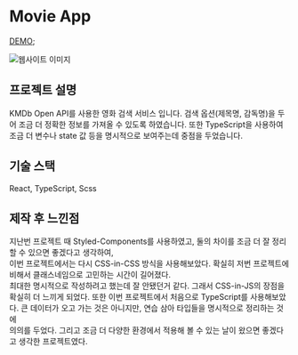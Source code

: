 # Movie App

[DEMO](https://eun9705.github.io/movie-app/);

![웹사이트 이미지](https://github.com/eun9705/movie-app/blob/main/thumbnail.png)

## 프로젝트 설명
KMDb Open API를 사용한 영화 검색 서비스 입니다.
검색 옵션(제목명, 감독명)을 두어 조금 더 정확한 정보를 가져올 수 있도록 하였습니다.
또한 TypeScript을 사용하여 조금 더 변수나 state 값 등을 명시적으로 보여주는데 중점을 두었습니다.

## 기술 스택
React, TypeScript, Scss

## 제작 후 느낀점
지난번 프로젝트 때 Styled-Components를 사용하였고, 둘의 차이를 조금 더 잘 정리할 수 있으면 좋겠다고 생각하여, <br />
이번 프로젝트에서는 다시 CSS-in-CSS 방식을 사용해보았다. 확실히 저번 프로젝트에 비해서 클래스네임으로 고민하는 시간이 길어졌다.<br />
최대한 명시적으로 작성하려고 했는데 잘 안됐던거 같다. 그래서 CSS-in-JS의 장점을 확실히 더 느끼게 되었다.
또한 이번 프로젝트에서 처음으로 TypeScript를 사용해보았다. 큰 데이터가 오고 가는 것은 아니지만, 연습 삼아 타입들을 명시적으로 정리하는 것에<br />
의의를 두었다. 그리고 조금 더 다양한 환경에서 적용해 볼 수 있는 날이 왔으면 좋겠다고 생각한 프로젝트였다.
